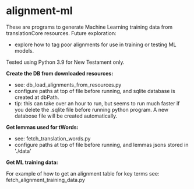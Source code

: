 # alignment-ml

These are programs to generate Machine Learning training data from translationCore resources.
Future exploration:
- explore how to tag poor alignments for use in training or testing ML models.

Tested using Python 3.9 for New Testament only.

**Create the DB from downloaded resources:**

- see: db_load_alignments_from_resources.py
- configure paths at top of file before running, and sqlite database is created at dbPath.
- tip: this can take over an hour to run, but seems to run much faster if you delete the .sqlite file before running python program.  A new databose file will be created automatically.

**Get lemmas used for tWords:**

- see: fetch_translation_words.py
- configure paths at top of file before running, and lemmas jsons stored in './data'

**Get ML training data:**

For example of how to get an alignment table for key terms see: fetch_alignment_training_data.py